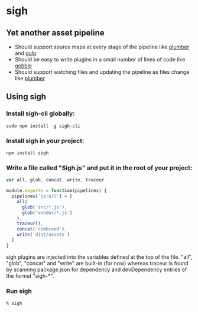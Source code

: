 # sigh

## Yet another asset pipeline

* Should support source maps at every stage of the pipeline like [plumber][plumber] and [gulp][gulp]
* Should be easy to write plugins in a small number of lines of code like [gobble][gobble]
* Should support watching files and updating the pipeline as files change like [plumber][plumber]

[plumber]: https://github.com/plumberjs/plumber
[gobble]: https://github.com/gobblejs/gobble
[gulp]: https://github.com/gulpjs/gulp

## Using sigh

### Install sigh-cli globally:
```
sudo npm install -g sigh-cli
```

### Install sigh in your project:
```
npm install sigh
```

### Write a file called "Sigh.js" and put it in the root of your project:
```javascript
var all, glob, concat, write, traceur

module.exports = function(pipelines) {
  pipelines['js:all'] = [
    all(
      glob('src/*.js'),
      glob('vendor/*.js')
    ),
    traceur(),
    concat('combined'),
    write('dist/assets')
  ]
}
```
sigh plugins are injected into the variables defined at the top of the file. "all", "glob", "concat" and "write" are built-in (for now) whereas traceur is found by scanning package.json for dependency and devDependency entries of the format "sigh-\*".

### Run sigh
```shell
% sigh
```
